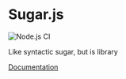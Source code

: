 # Sugar.js

![Node.js CI](https://github.com/libsugar/sugar.js/workflows/Node.js%20CI/badge.svg)

Like syntactic sugar, but is library

[Documentation](https://libsugar.github.io/sugar.js/)
